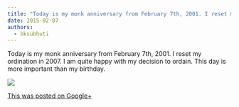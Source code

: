 ```yaml
---
title: "Today is my monk anniversary from February 7th, 2001. I reset my ordination in 2007. I am quite happy..."
date: 2015-02-07
authors: 
  - bksubhuti
---
```


Today is my monk anniversary from February 7th, 2001. I reset my ordination in 2007. I am quite happy with my decision to ordain. This day is more important than my birthday. ﻿

![](https://lh4.googleusercontent.com/-yjY3hj5rYL4/VNVhW3cDPVI/AAAAAAAALAI/eN-aRLdGEDc/w506-h750/15%2B-%2B1)

[This was posted on Google+](https://plus.google.com/+BhikkhuSubhuti/posts/TH5eNZ8YAJ6)